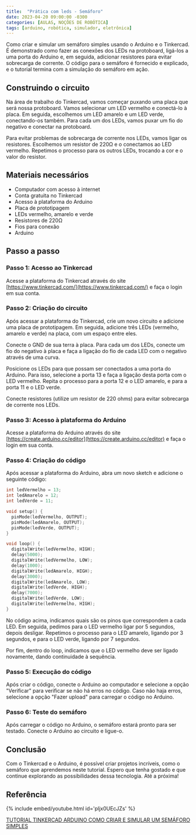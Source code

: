 ```yaml
---
title:  "Prática com leds - Semáforo"
date: 2023-04-20 09:00:00 -0300
categories: [AULAS, NOÇÕES DE ROBÓTICA]
tags: [arduino, robótica, simulador, eletrônica]
---
```

Como criar e simular um semáforo simples usando o Arduino e o Tinkercad. É demonstrado como fazer as conexões dos LEDs na protoboard, ligá-los a uma porta do Arduino e, em seguida, adicionar resistores para evitar sobrecarga de corrente. O código para o semáforo é fornecido e explicado, e o tutorial termina com a simulação do semáforo em ação.

## Construindo o circuito

Na área de trabalho do Tinkercad, vamos começar puxando uma placa que será nossa protoboard. Vamos selecionar um LED vermelho e conectá-lo à placa. Em seguida, escolhemos um LED amarelo e um LED verde, conectando-os também. Para cada um dos LEDs, vamos puxar um fio do negativo e conectar na protoboard.

Para evitar problemas de sobrecarga de corrente nos LEDs, vamos ligar os resistores. Escolhemos um resistor de 220Ω e o conectamos ao LED vermelho. Repetimos o processo para os outros LEDs, trocando a cor e o valor do resistor.

## Materiais necessários

- Computador com acesso à internet
- Conta gratuita no Tinkercad
- Acesso à plataforma do Arduino
- Placa de prototipagem
- LEDs vermelho, amarelo e verde
- Resistores de 220Ω
- Fios para conexão
- Arduino

## Passo a passo

### Passo 1: Acesso ao Tinkercad

Acesse a plataforma do Tinkercad através do site [https://www.tinkercad.com/](https://www.tinkercad.com/) e faça o login em sua conta.

### Passo 2: Criação do circuito

Após acessar a plataforma do Tinkercad, crie um novo circuito e adicione uma placa de prototipagem. Em seguida, adicione três LEDs (vermelho, amarelo e verde) na placa, com um espaço entre eles.

Conecte o GND de sua terra à placa. Para cada um dos LEDs, conecte um fio do negativo à placa e faça a ligação do fio de cada LED com o negativo através de uma curva.

Posicione os LEDs para que possam ser conectados a uma porta do Arduino. Para isso, selecione a porta 13 e faça a ligação desta porta com o LED vermelho. Repita o processo para a porta 12 e o LED amarelo, e para a porta 11 e o LED verde.

Conecte resistores (utilize um resistor de 220 ohms) para evitar sobrecarga de corrente nos LEDs.

### Passo 3: Acesso à plataforma do Arduino

Acesse a plataforma do Arduino através do site [https://create.arduino.cc/editor](https://create.arduino.cc/editor) e faça o login em sua conta.

### Passo 4: Criação do código

Após acessar a plataforma do Arduino, abra um novo sketch e adicione o seguinte código:

```cpp
int ledVermelho = 13;
int ledAmarelo = 12;
int ledVerde = 11;

void setup() {
  pinMode(ledVermelho, OUTPUT);
  pinMode(ledAmarelo, OUTPUT);
  pinMode(ledVerde, OUTPUT);
}

void loop() {
  digitalWrite(ledVermelho, HIGH);
  delay(5000);
  digitalWrite(ledVermelho, LOW);
  delay(1000);
  digitalWrite(ledAmarelo, HIGH);
  delay(3000);
  digitalWrite(ledAmarelo, LOW);
  digitalWrite(ledVerde, HIGH);
  delay(7000);
  digitalWrite(ledVerde, LOW);
  digitalWrite(ledVermelho, HIGH);
}

```

No código acima, indicamos quais são os pinos que correspondem a cada LED. Em seguida, pedimos para o LED vermelho ligar por 5 segundos, depois desligar. Repetimos o processo para o LED amarelo, ligando por 3 segundos, e para o LED verde, ligando por 7 segundos.

Por fim, dentro do loop, indicamos que o LED vermelho deve ser ligado novamente, dando continuidade à sequência.

### Passo 5: Execução do código

Após criar o código, conecte o Arduino ao computador e selecione a opção "Verificar" para verificar se não há erros no código. Caso não haja erros, selecione a opção "Fazer upload" para carregar o código no Arduino.

### Passo 6: Teste do semáforo

Após carregar o código no Arduino, o semáforo estará pronto para ser testado. Conecte o Arduino ao circuito e ligue-o.

## Conclusão

Com o Tinkercad e o Arduino, é possível criar projetos incríveis, como o semáforo que aprendemos neste tutorial. Espero que tenha gostado e que continue explorando as possibilidades dessa tecnologia. Até a próxima!

## Referência

{% include embed/youtube.html id='pljx0UEcJZs' %}

[TUTORIAL TINKERCAD ARDUINO COMO CRIAR E SIMULAR UM SEMÁFORO SIMPLES](https://www.youtube.com/watch?v=pljx0UEcJZs)
